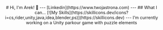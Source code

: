 <div style="text-align: center;">
# Hi, I'm Arek! 👋
---
[Linkedin](https://www.twojastrona.com)
---
## What I can...
[![My Skills](https://skillicons.dev/icons?i=cs,rider,unity,java,idea,blender,ps)](https://skillicons.dev)
---
I’m currently working on a Unity parkour game with puzzle elements
</div>
